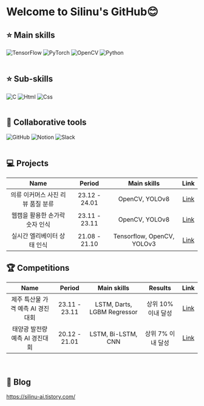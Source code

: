 # Welcome to Silinu's GitHub😊
## ⭐ Main skills <br>
<img alt="TensorFlow" src ="https://img.shields.io/badge/TensorFlow-FF6F00.svg?&style=for-the-badge&logo=TensorFlow&logoColor=white"/> <img alt="PyTorch" src ="https://img.shields.io/badge/PyTorch-EE4C2C.svg?&style=for-the-badge&logo=PyTorch&logoColor=white"/> <img alt="OpenCV" src ="https://img.shields.io/badge/OpenCV-5C3EE8.svg?&style=for-the-badge&logo=OpenCV&logoColor=white"/> <img alt="Python" src ="https://img.shields.io/badge/Python-3776AB.svg?&style=for-the-badge&logo=Python&logoColor=white"/> 
<br><br>

## ⭐ Sub-skills <br>
<img alt="C" src ="https://img.shields.io/badge/C-A8B9CC.svg?&style=for-the-badge&logo=C&logoColor=white"/> <img alt="Html" src ="https://img.shields.io/badge/HTML5-E34F26.svg?&style=for-the-badge&logo=HTML5&logoColor=white"/> <img alt="Css" src ="https://img.shields.io/badge/CSS3-1572B6.svg?&style=for-the-badge&logo=CSS3&logoColor=white"/> 
<br><br>

## 🤝 Collaborative tools <br>
<img alt="GitHub" src ="https://img.shields.io/badge/GitHub-181717.svg?&style=for-the-badge&logo=GitHub&logoColor=white"/> <img alt="Notion" src ="https://img.shields.io/badge/Notion-000000.svg?&style=for-the-badge&logo=Notion&logoColor=white"/> <img alt="Slack" src ="https://img.shields.io/badge/Slack-4A154B.svg?&style=for-the-badge&logo=Slack&logoColor=white"/>
<br><br>

## 💻 Projects <br>
|Name|Period|Main skills|Link|
|:---:|:---:|:---:|:---:|
|의류 이커머스 사진 리뷰 품질 분류|23.12 - 24.01|OpenCV, YOLOv8|[Link](https://github.com/Silinu1016/Project/tree/main/Clothes%20and%20Human)|
|웹캠을 활용한 손가락 숫자 인식|23.11 - 23.11|OpenCV, YOLOv8|[Link](https://github.com/Silinu1016/Project/tree/main/Finger)|
|실시간 엘리베이터 상태 인식|21.08 - 21.10|Tensorflow, OpenCV, YOLOv3|[Link](https://github.com/Silinu1016/Project/tree/main/Elevator)|


## 🏆 Competitions <br>
|Name|Period|Main skills|Results|Link|
|:---:|:---:|:---:|:---:|:---:|
|제주 특산물 가격 예측 AI 경진대회|23.11 - 23.11|LSTM, Darts, LGBM Regressor|상위 10% 이내 달성|[Link](https://github.com/Silinu1016/Competition/tree/main/Jeju%20special%20product%20price%20prediction)|
|태양광 발전량 예측 AI 경진대회|20.12 - 21.01|LSTM, Bi-LSTM, CNN|상위 7% 이내 달성|[Link](https://github.com/Silinu1016/Competition/tree/main/Solar%20power%20prediction)|
<br>

## 📒 Blog <br>
https://silinu-ai.tistory.com/
<br><br>

